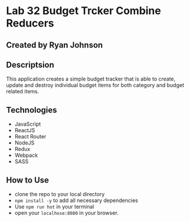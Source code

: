 # Lab 32 Budget Trcker Combine Reducers

## Created by Ryan Johnson

##  Descriptsion
This application creates a simple budget tracker that is able to create, update and destroy individual budget items for both category and budget related items. 

## Technologies
* JavaScript
* ReactJS
* React Router
* NodeJS
* Redux
* Webpack
* SASS

## How to Use
* clone the repo to your local directory
* `npm install -y` to add all necessary dependencies
* Use `npm run hot` in your terminal 
* open your `localhose:8080` in your browser.